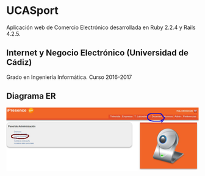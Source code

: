 # UCASport
Aplicación web de Comercio Electrónico desarrollada en Ruby 2.2.4 y Rails 4.2.5.

## Internet y Negocio Electrónico (Universidad de Cádiz)
Grado en Ingenierı́a Informática. Curso 2016-2017

## Diagrama ER

![Diagrama ER](https://github.com/toninoes/Proyecto/blob/master/iPresence/static/imagenes/c.png)
